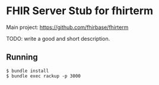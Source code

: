 FHIR Server Stub for fhirterm
=============================

Main project: https://github.com/fhirbase/fhirterm

TODO: write a good and short description.

Running
-------

```
$ bundle install
$ bundle exec rackup -p 3000
```
